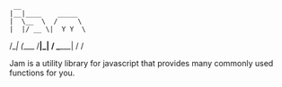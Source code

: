      __                
    |__|____    _____  
    |  \__  \  /     \ 
    |  |/ __ \|  Y Y  \
/\__|  (____  /__|_|  /
\______|    \/      \/ 


Jam is a utility library for javascript that provides many commonly used functions for you.
